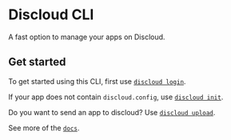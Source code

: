 # Discloud CLI

A fast option to manage your apps on Discloud.

## Get started

To get started using this CLI, first use [`discloud login`](./docs/login.md).

If your app does not contain `discloud.config`, use [`discloud init`](./docs/init.md).

Do you want to send an app to discloud? Use [`discloud upload`](./docs/upload.md).

See more of the [`docs`](./docs/readme.md).

